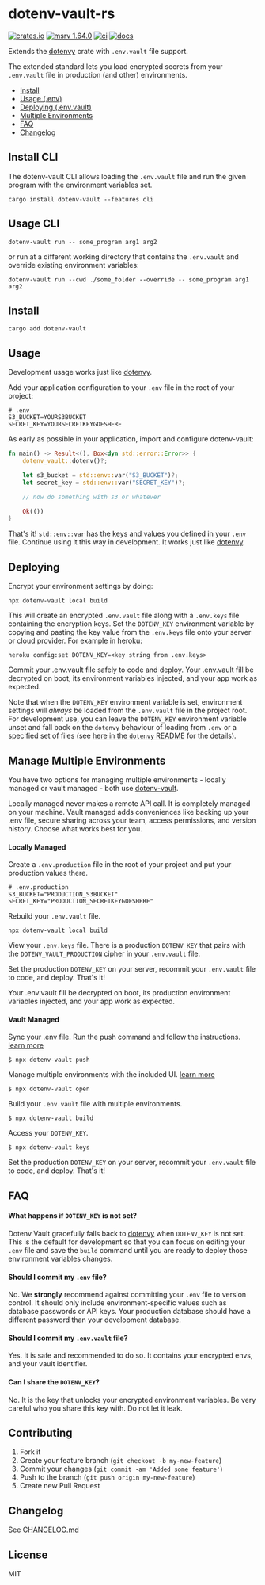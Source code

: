 # dotenv-vault-rs

[![crates.io](https://img.shields.io/crates/v/dotenv-vault.svg)](https://crates.io/crates/dotenv-vault)
[![msrv
1.64.0](https://img.shields.io/badge/msrv-1.64.0-dea584.svg?logo=rust)](https://github.com/rust-lang/rust/releases/tag/1.64.0)
[![ci](https://github.com/Minebomber/dotenv-vault-rs/actions/workflows/ci.yml/badge.svg)](https://github.com/Minebomber/dotenv-vault-rs/actions/workflows/ci.yml)
[![docs](https://img.shields.io/docsrs/dotenv-vault?logo=docs.rs)](https://docs.rs/dotenv-vault/)

Extends the [dotenvy](https://github.com/allan2/dotenvy) crate with `.env.vault` file support.

The extended standard lets you load encrypted secrets from your `.env.vault` file in production (and other) environments.

* [Install](#install)
* [Usage (.env)](#usage)
* [Deploying (.env.vault)](#deploying)
* [Multiple Environments](#manage-multiple-environments)
* [FAQ](#faq)
* [Changelog](./CHANGELOG.md)

## Install CLI

The dotenv-vault CLI allows loading the `.env.vault` file and run the given program with the environment variables set.

```shell
cargo install dotenv-vault --features cli
```

## Usage CLI

```shell
dotenv-vault run -- some_program arg1 arg2
```

or run at a different working directory that contains the `.env.vault` and override existing environment variables:

```shell
dotenv-vault run --cwd ./some_folder --override -- some_program arg1 arg2
```

## Install

```shell
cargo add dotenv-vault
```

## Usage

Development usage works just like [dotenvy](https://github.com/allan2/dotenvy).

Add your application configuration to your `.env` file in the root of your project:

```shell
# .env
S3_BUCKET=YOURS3BUCKET
SECRET_KEY=YOURSECRETKEYGOESHERE
```

As early as possible in your application, import and configure dotenv-vault:

```rust
fn main() -> Result<(), Box<dyn std::error::Error>> {
    dotenv_vault::dotenv()?;

    let s3_bucket = std::env::var("S3_BUCKET")?;
    let secret_key = std::env::var("SECRET_KEY")?;

    // now do something with s3 or whatever

    Ok(())
}
```

That's it! `std::env::var` has the keys and values you defined in your `.env` file. Continue using it this way in development. It works just like [dotenvy](https://github.com/allan2/dotenvy).

## Deploying

Encrypt your environment settings by doing:

```shell
npx dotenv-vault local build
```

This will create an encrypted `.env.vault` file along with a
`.env.keys` file containing the encryption keys. Set the
`DOTENV_KEY` environment variable by copying and pasting
the key value from the `.env.keys` file onto your server
or cloud provider. For example in heroku:

```shell
heroku config:set DOTENV_KEY=<key string from .env.keys>
```

Commit your .env.vault file safely to code and deploy. Your .env.vault fill be decrypted on boot, its environment variables injected, and your app work as expected.

Note that when the `DOTENV_KEY` environment variable is set,
environment settings will *always* be loaded from the `.env.vault`
file in the project root. For development use, you can leave the
`DOTENV_KEY` environment variable unset and fall back on the
`dotenvy` behaviour of loading from `.env` or a specified set of
files (see [here in the `dotenvy`
README](https://github.com/allan2/dotenvy#usage) for the details).

## Manage Multiple Environments

You have two options for managing multiple environments - locally managed or vault managed - both use [dotenv-vault](https://github.com/dotenv-org/dotenv-vault).

Locally managed never makes a remote API call. It is completely managed on your machine. Vault managed adds conveniences like backing up your .env file, secure sharing across your team, access permissions, and version history. Choose what works best for you.

#### Locally Managed

Create a `.env.production` file in the root of your project and put your production values there.

```shell
# .env.production
S3_BUCKET="PRODUCTION_S3BUCKET"
SECRET_KEY="PRODUCTION_SECRETKEYGOESHERE"
```

Rebuild your `.env.vault` file.

```shell
npx dotenv-vault local build
```

View your `.env.keys` file. There is a production `DOTENV_KEY` that pairs with the `DOTENV_VAULT_PRODUCTION` cipher in your `.env.vault` file.

Set the production `DOTENV_KEY` on your server, recommit your `.env.vault` file to code, and deploy. That's it!

Your .env.vault fill be decrypted on boot, its production environment variables injected, and your app work as expected.

#### Vault Managed

Sync your .env file. Run the push command and follow the instructions. [learn more](https://www.dotenv.org/docs/sync/quickstart)

```
$ npx dotenv-vault push
```

Manage multiple environments with the included UI. [learn more](https://www.dotenv.org/docs/tutorials/environments)

```
$ npx dotenv-vault open
```

Build your `.env.vault` file with multiple environments.

```
$ npx dotenv-vault build
```

Access your `DOTENV_KEY`.

```
$ npx dotenv-vault keys
```

Set the production `DOTENV_KEY` on your server, recommit your `.env.vault` file to code, and deploy. That's it!

## FAQ

#### What happens if `DOTENV_KEY` is not set?

Dotenv Vault gracefully falls back to
[dotenvy](https://github.com/allan2/dotenvy) when `DOTENV_KEY` is not
set. This is the default for development so that you can focus on
editing your `.env` file and save the `build` command until you are
ready to deploy those environment variables changes.

#### Should I commit my `.env` file?

No. We **strongly** recommend against committing your `.env` file to
version control. It should only include environment-specific values
such as database passwords or API keys. Your production database
should have a different password than your development database.

#### Should I commit my `.env.vault` file?

Yes. It is safe and recommended to do so. It contains your encrypted
envs, and your vault identifier.

#### Can I share the `DOTENV_KEY`?

No. It is the key that unlocks your encrypted environment variables.
Be very careful who you share this key with. Do not let it leak.

## Contributing

1. Fork it
2. Create your feature branch (`git checkout -b my-new-feature`)
3. Commit your changes (`git commit -am 'Added some feature'`)
4. Push to the branch (`git push origin my-new-feature`)
5. Create new Pull Request

## Changelog

See [CHANGELOG.md](CHANGELOG.md)

## License

MIT
